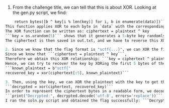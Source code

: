 1. From the challenge title, we can tell that this is about XOR. Looking at the gen.py script, we find:
```def xor(data: bytes, key: bytes) -> bytes:
    return bytes([b ^ key[i % len(key)] for i, b in enumerate(data)])```
This function applies XOR to each byte in `data` with the corresponding byte in `key`. If `key` is shorter than `data`, it repeats cyclically.
The XOR function can be written as: ciphertext = plaintext ^ key 
```key = os.urandom(5)``` shows that it generates a 5-byte key randomly.
The ciphertext is then saved in out.txt, and we have to reverse this XOR to obtain the original flag.txt.

2. Since we know that the flag format is "sctf{...}", we can XOR the first 5 bytes of the ciphertext in out.txt with the flag plaintext. 
Since we know that ```ciphertext = plaintext ^ key```, 
Therefore we obtain this XOR relationship: ```key = ciphertext ^ plaintext```.
Hence, we can try to recover the key by XORing the first 5 bytes of the ciphertext with the flag plaintext as shown below:
```known_plaintext = b"sctf{"
recovered_key = xor(ciphertext[:5], known_plaintext)```

3. Then, using the key, we can XOR the plaintext with the key to get the original ciphertext that was in flag.txt:
```decrypted = xor(ciphertext, recovered_key)```
In order to represent the ciphertext bytes in a readable form, we decode it using utf-8:
```print("Decrypted:", decrypted.decode('utf-8', errors='replace'))```
I ran the soln.py script and obtained the flag successfully: ```Decrypted: sctf{x0rc3ry_1nd3ed}```
